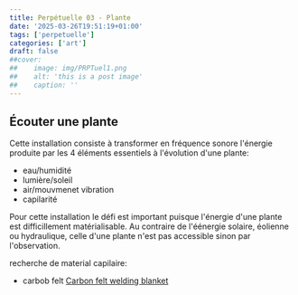 ```yaml
---
title: Perpétuelle 03 - Plante
date: '2025-03-26T19:51:19+01:00'
tags: ['perpetuelle']
categories: ['art']
draft: false
##cover:
##    image: img/PRPTuel1.png
##    alt: 'this is a post image'
##    caption: ''
---
```


## Écouter une plante

Cette installation consiste à transformer en fréquence sonore l'énergie produite par les 4 éléments  essentiels à l'évolution d'une plante:
- eau/humidité
- lumière/soleil
- air/mouvmenet vibration
- capilarité


Pour cette installation le défi est important puisque l'énergie d'une plante est difficillement matérialisable. Au contraire de l'éénergie solaire, éolienne ou hydraulique, celle d'une plante n'est pas accessible sinon par l'observation.  

recherche de material capilaire:
- carbob felt [Carbon felt welding blanket](https://www.pkfiresleeve.com/blog/what-is-carbon-fiber-felt-welding-blanket_b147)
